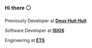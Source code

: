 ### Hi there :white_circle:

Previously Developer at **[Deux Huit Huit](https://deuxhuithuit.com/)**

Software Developer at **[ISIOS](https://isios.ca/)**

Engineering at **[ÉTS](https://www.etsmtl.ca/en/studies/Undergraduate-Programs/Bachelor-of-Software-Engineering)**
